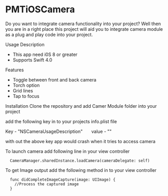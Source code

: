 # PMTiOSCamera

Do you want to integrate camera functionality into your project? Well then you are in a right place this project will aid you to integrate camera module as a plug and play code into your project.

Usage Description
- This app need i0S 8 or greater  
- Supports Swift 4.0

Features
- Toggle between front and back camera
- Torch option
- Grid lines
- Tap to focus

Installation
Clone the repository and add Camer Module folder into your project

add the following key in to your projects info.plist file

Key - "NSCameraUsageDescription"        value - "<message you want to show to acces device camera when User uses it>" 
  
  with out the above key app would crash when it tries to access camera
  
  To launch camera add following line in your view controller
  
      CameraManager.sharedInstance.loadCamera(cameraDelegate: self)
      
  To get Image output add the following method in to your view controller
  
      func didCompleteImageCapture(image: UIImage) {
        //Process the captured image
      }
